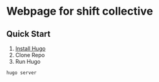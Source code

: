 # Webpage for shift collective



## Quick Start
1. [Install Hugo](https://gohugo.io/installation/)
2. Clone Repo
3. Run Hugo 

```
hugo server
```